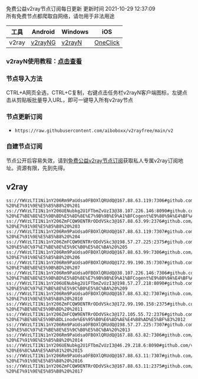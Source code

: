 免费公益v2ray节点订阅每日更新 更新时间 2021-10-29 12:37:09  
所有免费节点都爬取自网络，请勿用于非法用途  

|  工具  | Android  | Windows  | iOS  |
|  ----  | ----   | ----  |----  |
| v2ray  | [v2rayNG](https://github.com/2dust/v2rayNG/releases/download/1.4.12/v2rayNG_1.4.12_arm64-v8a.apk) | [v2rayN](https://github.com/2dust/v2rayN/releases/download/3.27/v2rayN-Core.zip) | [OneClick](https://oneclick.earth/) |
### v2rayN使用教程：[点击查看](https://www.aiboboxx.ml/post/free-v2ray/)  
### 节点导入方法  
CTRL+A网页全选，CTRL+C复制，右键点击任务栏v2rayN客户端图标，左键点击从剪贴板批量导入URL，即可一键导入所有v2ray节点  
### 节点更新订阅  
- `https://raw.githubusercontent.com/aiboboxx/v2rayfree/main/v2`  
### 自建节点订阅  
节点公开后容易失效，请到[免费公益v2ray节点订阅](https://www.aiboboxx.ml/post/free-v2ray/)获取私人专属v2ray订阅地址。资源有限，先到先得。
## v2ray  
```  
ss://YWVzLTI1Ni1nY206Rm9PaUdsa0FBOXlQRUdQ@167.88.63.119:7306#github.com/v2rayfree%20-%20%E7%91%9E%E5%85%B8%20%201
ss://YWVzLTI1Ni1nY206UENubkg2U1FTbmZvUzI3@38.107.226.146:8090#github.com/v2rayfree%20-%20%E7%BE%8E%E5%9B%BD%E5%8D%8E%E7%9B%9B%E9%A1%BFCogent%E9%80%9A%E4%BF%A1%E5%85%AC%E5%8F%B8%202
ss://YWVzLTI1Ni1nY206ZmFCQW9ENTRrODdVSkc3@167.88.63.99:2376#github.com/v2rayfree%20-%20%E7%91%9E%E5%85%B8%20%203
ss://YWVzLTI1Ni1nY206Rm9PaUdsa0FBOXlQRUdQ@167.88.63.119:7307#github.com/v2rayfree%20-%20%E7%91%9E%E5%85%B8%20%204
ss://YWVzLTI1Ni1nY206ZmFCQW9ENTRrODdVSkc3@198.57.27.225:2375#github.com/v2rayfree%20-%20%E5%8C%97%E7%BE%8E%E5%9C%B0%E5%8C%BA%20%205
ss://YWVzLTI1Ni1nY206Rm9PaUdsa0FBOXlQRUdQ@167.88.63.99:7306#github.com/v2rayfree%20-%20%E7%91%9E%E5%85%B8%20%206
ss://YWVzLTI1Ni1nY206Rm9PaUdsa0FBOXlQRUdQ@172.99.190.35:7307#github.com/v2rayfree%20-%20%E7%BE%8E%E5%9B%BD%20%207
ss://YWVzLTI1Ni1nY206Rm9PaUdsa0FBOXlQRUdQ@38.107.226.146:7306#github.com/v2rayfree%20-%20%E7%BE%8E%E5%9B%BD%E5%8D%8E%E7%9B%9B%E9%A1%BFCogent%E9%80%9A%E4%BF%A1%E5%85%AC%E5%8F%B8%208
ss://YWVzLTI1Ni1nY206UENubkg2U1FTbmZvUzI3@198.57.27.218:8090#github.com/v2rayfree%20-%20%E5%8C%97%E7%BE%8E%E5%9C%B0%E5%8C%BA%20%209
ss://YWVzLTI1Ni1nY206Rm9PaUdsa0FBOXlQRUdQ@167.88.63.82:7307#github.com/v2rayfree%20-%20%E7%91%9E%E5%85%B8%20%2010
ss://YWVzLTI1Ni1nY206ZmFCQW9ENTRrODdVSkc3@172.99.190.158:2375#github.com/v2rayfree%20-%20%E7%BE%8E%E5%9B%BD%20%2011
ss://YWVzLTI1Ni1nY206ZmFCQW9ENTRrODdVSkc3@172.105.55.72:2376#github.com/v2rayfree%20-%20%E7%BE%8E%E5%9B%BDLinode%E6%95%B0%E6%8D%AE%E4%B8%AD%E5%BF%83%2012
ss://YWVzLTI1Ni1nY206Rm9PaUdsa0FBOXlQRUdQ@198.57.27.225:7307#github.com/v2rayfree%20-%20%E5%8C%97%E7%BE%8E%E5%9C%B0%E5%8C%BA%20%2013
ss://YWVzLTI1Ni1nY206Rm9PaUdsa0FBOXlQRUdQ@167.88.63.82:7306#github.com/v2rayfree%20-%20%E7%91%9E%E5%85%B8%20%2014
ss://YWVzLTI1Ni1nY206UENubkg2U1FTbmZvUzI3@46.29.218.6:8090#github.com/v2rayfree%20-%20%E6%8C%AA%E5%A8%81%20%2015
ss://YWVzLTI1Ni1nY206Rm9PaUdsa0FBOXlQRUdQ@167.88.63.11:7307#github.com/v2rayfree%20-%20%E7%91%9E%E5%85%B8%20%2016
ss://YWVzLTI1Ni1nY206ZmFCQW9ENTRrODdVSkc3@167.88.63.11:2375#github.com/v2rayfree%20-%20%E7%91%9E%E5%85%B8%20%2017
```